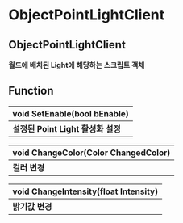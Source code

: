 # ObjectPointLightClient

## **ObjectPointLightClient**

**월드에 배치된 Light에 해당하는 스크립트 객체**

## **Function**

| **void SetEnable\(bool bEnable\)** |
| :--- |
| **설정된 Point Light 활성화 설정** |

| **void ChangeColor\(Color ChangedColor\)** |
| :--- |
| **컬러 변경** |

| **void ChangeIntensity\(float Intensity\)** |
| :--- |
| **밝기값 변경** |


